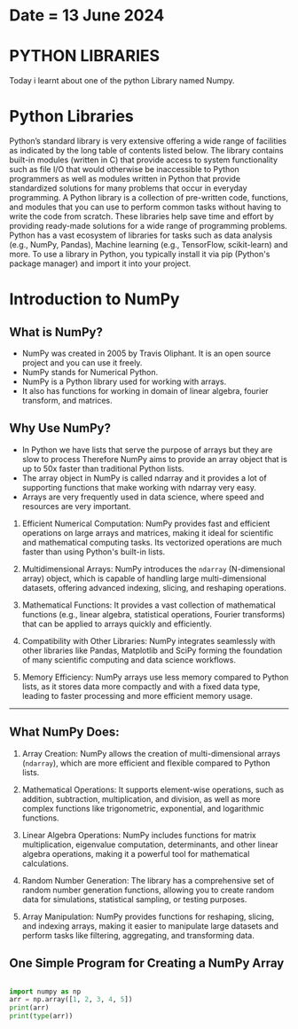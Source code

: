 # Date = 13 June 2024
# PYTHON LIBRARIES
Today i learnt about one of the python Library named Numpy.

# Python Libraries
Python’s standard library is very extensive offering a wide range of facilities as indicated by the long table of contents listed below. The library contains built-in modules (written in C) that provide access to system functionality such as file I/O that would otherwise be inaccessible to Python programmers as well as modules written in Python that provide standardized solutions for many problems that occur in everyday programming. A Python library is a collection of pre-written code, functions, and modules that you can use to perform common tasks without having to write the code from scratch. These libraries help save time and effort by providing ready-made solutions for a wide range of programming problems. 
Python has a vast ecosystem of libraries for tasks such as data analysis (e.g., NumPy, Pandas), Machine learning (e.g., TensorFlow, scikit-learn) and more. To use a library in Python, you typically install it via pip (Python's package manager) and import it into your project.

# Introduction to NumPy

## What is NumPy?
- NumPy was created in 2005 by Travis Oliphant. It is an open source project and you can use it freely.
- NumPy stands for Numerical Python.
- NumPy is a Python library used for working with arrays.
- It also has functions for working in domain of linear algebra, fourier transform, and matrices.

## Why Use NumPy?
- In Python we have lists that serve the purpose of arrays but they are slow to process Therefore NumPy aims to provide an array object that is up to 50x faster than traditional Python lists.
- The array object in NumPy is called ndarray and it provides a lot of supporting functions that make working with ndarray very easy.
- Arrays are very frequently used in data science, where speed and resources are very important.

1. Efficient Numerical Computation: NumPy provides fast and efficient operations on large arrays and matrices, making it ideal for scientific and mathematical computing tasks. Its vectorized operations are much faster than using Python's built-in lists.

2. Multidimensional Arrays: NumPy introduces the `ndarray` (N-dimensional array) object, which is capable of handling large multi-dimensional datasets, offering advanced indexing, slicing, and reshaping operations.

3. Mathematical Functions: It provides a vast collection of mathematical functions (e.g., linear algebra, statistical operations, Fourier transforms) that can be applied to arrays quickly and efficiently.

4. Compatibility with Other Libraries: NumPy integrates seamlessly with other libraries like Pandas, Matplotlib and SciPy forming the foundation of many scientific computing and data science workflows.

5. Memory Efficiency: NumPy arrays use less memory compared to Python lists, as it stores data more compactly and with a fixed data type, leading to faster processing and more efficient memory usage.

---

## What NumPy Does:

1. Array Creation: NumPy allows the creation of multi-dimensional arrays (`ndarray`), which are more efficient and flexible compared to Python lists.

2. Mathematical Operations: It supports element-wise operations, such as addition, subtraction, multiplication, and division, as well as more complex functions like trigonometric, exponential, and logarithmic functions.

3. Linear Algebra Operations: NumPy includes functions for matrix multiplication, eigenvalue computation, determinants, and other linear algebra operations, making it a powerful tool for mathematical calculations.

4. Random Number Generation: The library has a comprehensive set of random number generation functions, allowing you to create random data for simulations, statistical sampling, or testing purposes.

5. Array Manipulation: NumPy provides functions for reshaping, slicing, and indexing arrays, making it easier to manipulate large datasets and perform tasks like filtering, aggregating, and transforming data.


## One Simple Program for Creating a NumPy Array

```python

import numpy as np
arr = np.array([1, 2, 3, 4, 5])
print(arr)
print(type(arr))

```